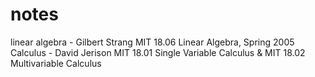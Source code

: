 # notes
linear algebra - Gilbert Strang  MIT 18.06 Linear Algebra, Spring 2005 
Calculus - David Jerison MIT 18.01 Single Variable Calculus & MIT 18.02 Multivariable Calculus
